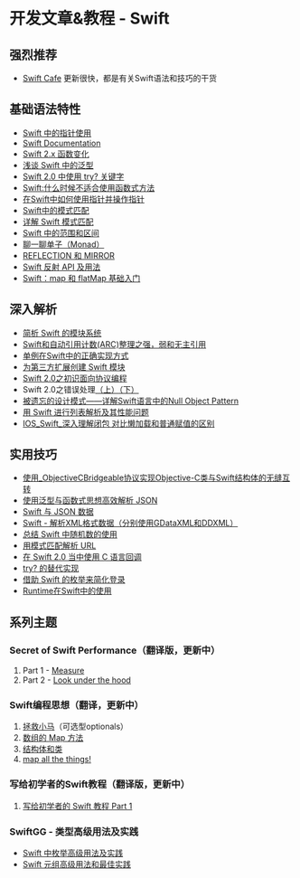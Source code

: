 # 开发文章&教程 - Swift
## 强烈推荐
- [Swift Cafe][1]
更新很快，都是有关Swift语法和技巧的干货

## 基础语法特性
- [Swift 中的指针使用][2]
- [Swift Documentation][3]
- [Swift 2.x 函数变化][4]
- [浅谈 Swift 中的泛型][5]
- [Swift 2.0 中使用 try? 关键字][6]
- [Swift:什么时候不适合使用函数式方法][7]
- [在Swift中如何使用指针并操作指针][8]
- [Swift中的模式匹配][9]
- [详解 Swift 模式匹配][10]
- [Swift 中的范围和区间][11]
- [聊一聊单子（Monad）][12]
- [REFLECTION 和 MIRROR][13]
- [Swift 反射 API 及用法][14]
- [Swift：map 和 flatMap 基础入门][15]

## 深入解析
- [简析 Swift 的模块系统][16]
- [Swift和自动引用计数(ARC)整理之强，弱和无主引用][17]
- [单例在Swift中的正确实现方式][18]
- [为第三方扩展创建 Swift 模块][19]
- [Swift 2.0之初识面向协议编程][20]
- Swift 2.0之错误处理[（上）][21][（下）][22]
- [被遗忘的设计模式——详解Swift语言中的Null Object Pattern][23]
- [用 Swift 进行列表解析及其性能问题][24]
- [IOS\_Swift\_深入理解闭包 对比懒加载和普通赋值的区别][25]

## 实用技巧
- [使用\_ObjectiveCBridgeable协议实现Objective-C类与Swift结构体的无缝互转][26]
- [使用泛型与函数式思想高效解析 JSON][27]
- [Swift 与 JSON 数据][28]
- [Swift - 解析XML格式数据（分别使用GDataXML和DDXML）][29]
- [总结 Swift 中随机数的使用][30]
- [用模式匹配解析 URL][31]
- [在 Swift 2.0 当中使用 C 语言回调][32]
- [try? 的替代实现][33]
- [借助 Swift 的枚举来简化登录][34]
- [Runtime在Swift中的使用][35]

## 系列主题
### Secret of Swift Performance（翻译版，更新中）
1. Part 1 - [Measure][36]
2. Part 2 - [Look under the hood][37]

### Swift编程思想（翻译，更新中）
1. [拯救小马][38]（可选型optionals）
2. [数组的 Map 方法][39]
3. [结构体和类][40]
1. [map all the things!][41]

### 写给初学者的Swift教程（翻译版，更新中）
1. [写给初学者的 Swift 教程 Part 1][42]

### SwiftGG - 类型高级用法及实践
- [Swift 中枚举高级用法及实践][43]
- [Swift 元组高级用法和最佳实践][44]

[1]:	http://swiftcafe.io/ "Swift Cafe"
[2]:	http://onevcat.com/2015/01/swift-pointer/
[3]:	http://nshipster.cn/swift-documentation/
[4]:	http://conanwhf.gitcafe.io/2015/11/02/Swift%202.x%20Function/
[5]:	http://swift.gg/2015/09/16/swift-generics/ "浅谈 Swift 中的泛型"
[6]:	http://swift.gg/2015/08/31/swift-2-lets-try/ "Swift 2.0 中使用 try? 关键字"
[7]:	http://swift.gg/2015/08/28/swift_when_the_functional_approach_is_not_right/ "Swift:什么时候不适合使用函数式方法"
[8]:	https://github.com/icepy/_posts/issues/3
[9]:	http://swift.gg/2015/10/16/swift-pattern-matching/ "Swift中的模式匹配"
[10]:	http://swift.gg/2015/10/27/swift-pattern-matching-in-detail/ "详解 Swift 模式匹配"
[11]:	http://swift.gg/2015/10/26/swift-ranges-and-intervals/ "Swift 中的范围和区间"
[12]:	http://swift.gg/2015/10/30/lets-talk-about-monads/ "聊一聊单子（Monad）"
[13]:	http://swifter.tips/reflect/
[14]:	http://swift.gg/2015/11/23/swift-reflection-api-what-you-can-do/ "Swift 反射 API 及用法"
[15]:	http://swift.gg/2015/11/26/swift-map-and-flatmap/ "Swift：map 和 flatMap 基础入门"
[16]:	http://www.cocoachina.com/industry/20140621/8904.html
[17]:	http://www.devtf.cn/?p=462
[18]:	http://www.devtf.cn/?p=937
[19]:	http://andelf.github.io/blog/2015/01/23/swift-3rd-library-install-as-swift-modules/
[20]:	http://www.swiftyper.com/Swift/introducing-protocol-oriented-programming-in-swift-2.html "Swift 2.0之初识面向协议编程"
[21]:	http://www.swiftyper.com/Swift/swift2_error_handling.html
[22]:	http://www.swiftyper.com/Swift/swift2_error_handling_part_2.html
[23]:	http://www.csdn.net/article/2015-11-17/2826234-null-object-pattern-in-swift
[24]:	http://swift.gg/2015/10/29/list-comprehensions-and-performance-with-swift/ "用 Swift 进行列表解析及其性能问题"
[25]:	http://blog.csdn.net/zimo2013/article/details/50073691 "IOS_Swift_深入理解闭包 对比懒加载和普通赋值的区别"
[26]:	http://southpeak.github.io/blog/2015/10/26/objectivecbridgeable-protocol-for-objectivec-class-and-swift-struct/?hmsr=toutiao.io&utm_medium=toutiao.io&utm_source=toutiao.io
[27]:	http://codebuild.me/2015/09/14/efficient-json-in-swift-with-functional-concepts-and-generics/
[28]:	http://swiftcafe.io/2015/07/18/swift-json/
[29]:	http://www.hangge.com/blog/cache/detail_646.html
[30]:	http://www.cocoachina.com/swift/20151013/13624.html
[31]:	http://swift.gg/2015/09/15/urls-and-pattern-matching/
[32]:	http://swift.gg/2015/11/11/c-callbacks-in-swift/ "在 Swift 2.0 当中使用 C 语言回调"
[33]:	http://swift.gg/2015/10/13/alternatives-to-try-swiftlang/ "try? 的替代实现"
[34]:	https://realm.io/cn/news/david-east-simplifying-login-swift-enums/ "借助 Swift 的枚举来简化登录"
[35]:	https://github.com/icepy/_posts/issues/8
[36]:	http://southpeak.github.io/blog/2015/11/05/secret-of-swift-performance-part-1/
[37]:	http://southpeak.github.io/blog/2015/11/05/secret-of-swift-performance-part-2/
[38]:	http://swift.gg/2015/09/29/thinking-in-swift-1/ "Swift 编程思想，第一部分：拯救小马"
[39]:	http://swift.gg/2015/10/09/thinking-in-swift-2/ "Swift 编程思想，第二部分：数组的 Map 方法"
[40]:	http://alisoftware.github.io/swift/2015/10/03/thinking-in-swift-3/ "Swift编程思想第三部分：结构体和类"
[41]:	http://swift.gg/2015/10/22/thinking-in-swift-4/ "Swift 编程思想 Part 4：map all the things!"
[42]:	http://swift.gg/2015/11/13/swift-tutorial-for-beginners-part-1/ "写给初学者的 Swift 教程 Part 1"
[43]:	http://swift.gg/2015/11/20/advanced-practical-enum-examples/ "Swift 中枚举高级用法及实践"
[44]:	http://swift.gg/2015/10/10/tuples-swift-advanced-usage-best-practices/ "Swift 元组高级用法和最佳实践"